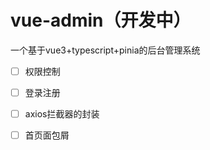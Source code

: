 # vue-admin（开发中）
一个基于vue3+typescript+pinia的后台管理系统

- [ ] 权限控制
- [ ] 登录注册
- [ ] axios拦截器的封装
- [ ] 首页面包屑

